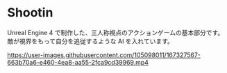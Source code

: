 # Shootin

Unreal Engine 4 で制作した、三人称視点のアクションゲームの基本部分です。敵が視界をもって自分を追従するような AI を入れています。

https://user-images.githubusercontent.com/105098011/167327567-663b70a6-e460-4ea8-aa55-2fca9cd39969.mp4
